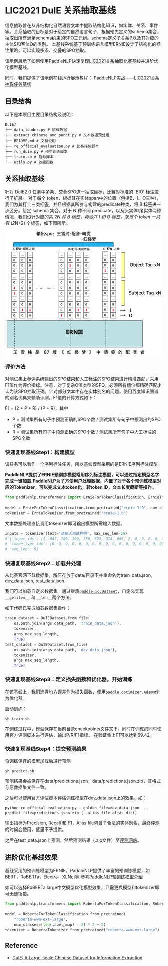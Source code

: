 # LIC2021 DuIE 关系抽取基线

信息抽取旨在从非结构化自然语言文本中提取结构化知识，如实体、关系、事件等。关系抽取的目标是对于给定的自然语言句子，根据预先定义的schema集合，抽取出所有满足schema约束的SPO三元组。schema定义了关系P以及其对应的主体S和客体O的类别。
本基线系统基于预训练语言模型ERNIE设计了结构化的标注策略，可以实现多条、交叠的SPO抽取。

该示例展示了如何使用PaddleNLP快速复现[LIC2021关系抽取比赛](http://aistudio-bce.bcc-bdbl.baidu.com/aistudio/competition/detail/141)基线并进阶优化模型基线。

同时，我们提供了该示例在线运行展示教程：
[PaddleNLP实战——LIC2021关系抽取任务基线](https://aistudio.baidu.com/aistudio/projectdetail/1611211)


## 目录结构

以下是本项目主要目录结构及说明：

```text
DuIE/
├── data_loader.py # 加载数据
├── extract_chinese_and_punct.py # 文本数据预处理
├── README.md # 文档说明
├── re_official_evaluation.py # 比赛评价脚本
├── run_duie.py # 模型训练脚本
├── train.sh # 启动脚本
└── utils.py # 效能函数
```

## 关系抽取基线

针对 DuIE2.0 任务中多条、交叠SPO这一抽取目标，比赛对标准的 'BIO' 标注进行了扩展。
对于每个 token，根据其在实体span中的位置（包括B、I、O三种），我们为其打上三类标签，并且根据其所参与构建的predicate种类，将 B 标签进一步区分。给定 schema 集合，对于 N 种不同 predicate，以及头实体/尾实体两种情况，我们设计对应的共 2*N 种 B 标签，再合并 I 和 O 标签，故每个 token 一共有 (2*N+2) 个标签，如下图所示。

<div align="center">
<img src="images/tagging_strategy.png" width="500" height="400" alt="标注策略" align=center />
</div>

### 评价方法

对测试集上参评系统输出的SPO结果和人工标注的SPO结果进行精准匹配，采用F1值作为评价指标。注意，对于复杂O值类型的SPO，必须所有槽位都精确匹配才认为该SPO抽取正确。针对部分文本中存在实体别名的问题，使用百度知识图谱的别名词典来辅助评测。F1值的计算方式如下：

F1 = (2 * P * R) / (P + R)，其中

- P = 测试集所有句子中预测正确的SPO个数 / 测试集所有句子中预测出的SPO个数
- R = 测试集所有句子中预测正确的SPO个数 / 测试集所有句子中人工标注的SPO个数

### 快速复现基线Step1：构建模型

该任务可以看作一个序列标注任务，所以基线模型采用的是ERNIE序列标注模型。

**PaddleNLP提供了ERNIE预训练模型常用序列标注模型，可以通过指定模型名字完成一键加载.PaddleNLP为了方便用户处理数据，内置了对于各个预训练模型对应的Tokenizer，可以完成文本token化，转token ID，文本长度截断等操作。**

```python
from paddlenlp.transformers import ErnieForTokenClassification, ErnieTokenizer

model = ErnieForTokenClassification.from_pretrained("ernie-1.0", num_classes=(len(label_map) - 2) * 2 + 2)
tokenizer = ErnieTokenizer.from_pretrained("ernie-1.0")
```

文本数据处理直接调用tokenizer即可输出模型所需输入数据。

```python
inputs = tokenizer(text="请输入测试样例", max_seq_len=20)
# {'input_ids': [1, 647, 789, 109, 558, 525, 314, 656, 2, 0, 0, 0, 0, 0, 0, 0, 0, 0, 0, 0],
# 'token_type_ids': [0, 0, 0, 0, 0, 0, 0, 0, 0, 0, 0, 0, 0, 0, 0, 0, 0, 0, 0, 0],
# 'seq_len': 9}
```

### 快速复现基线Step2：加载并处理



从比赛官网下载数据集，解压存放于data/目录下并重命名为train_data.json, dev_data.json, test_data.json.

我们可以加载自定义数据集。通过继承[`paddle.io.Dataset`](https://www.paddlepaddle.org.cn/documentation/docs/zh/api/paddle/io/Dataset_cn.html#dataset)，自定义实现`__getitem__` 和 `__len__`两个方法。


如下代码已完成加载数据集操作：

```python
train_dataset = DuIEDataset.from_file(
    os.path.join(args.data_path, 'train_data.json'),
    tokenizer,
    args.max_seq_length,
    True)
test_dataset = DuIEDataset.from_file(
    os.path.join(args.data_path, 'dev_data.json'),
    tokenizer,
    args.max_seq_length,
    True)
```

### 快速复现基线Step3：定义损失函数和优化器，开始训练

在该基线上，我们选择均方误差作为损失函数，使用[`paddle.optimizer.AdamW`](https://www.paddlepaddle.org.cn/documentation/docs/zh/api/paddle/optimizer/adamw/AdamW_cn.html#adamw)作为优化器。


启动训练：
```shell
sh train.sh
```

在训练过程中，模型保存在当前目录checkpoints文件夹下。同时在训练的同时使用官方评测脚本进行评估，输出P/R/F1指标。
在验证集上F1可以达到69.42。


### 快速复现基线Step4：提交预测结果

将训练保存的模型加载后进行预测

```shell
sh predict.sh
```

预测结果会被保存在data/predictions.json，data/predictions.json.zip，其格式与原数据集文件一致。

之后可以使用官方评估脚本评估训练模型在dev_data.json上的效果。如：

```shell
python re_official_evaluation.py --golden_file=dev_data.json  --predict_file=predicitons.json.zip [--alias_file alias_dict]
```
输出指标为Precision, Recall 和 F1，Alias file包含了合法的实体别名，最终评测的时候会使用，这里不予提供。

之后在test_data.json上预测，然后预测结果（.zip文件）至[评测网站](http://aistudio-bce.bcc-bdbl.baidu.com/aistudio/competition/detail/141)。


## 进阶优化基线效果

基线采用的预训练模型为ERNIE，PaddleNLP提供了丰富的预训练模型，如BERT，RoBERTa，Electra，XLNet等
参考[PaddleNLP预训练模型介绍](../../../docs/transformers.md)

如可以选择RoBERTa large中文模型优化模型效果，只需更换模型和tokenizer即可无缝衔接。

```python
from paddlenlp.transformers import RobertaForTokenClassification, RobertaTokenizer

model = RobertaForTokenClassification.from_pretrained(
    "roberta-wwm-ext-large",
    num_classes=(len(label_map) - 2) * 2 + 2)
tokenizer = RobertaTokenizer.from_pretrained("roberta-wwm-ext-large")
```
## Reference

- [DuIE: A Large-scale Chinese Dataset for Information Extraction](http://tcci.ccf.org.cn/conference/2019/papers/EV10.pdf)
